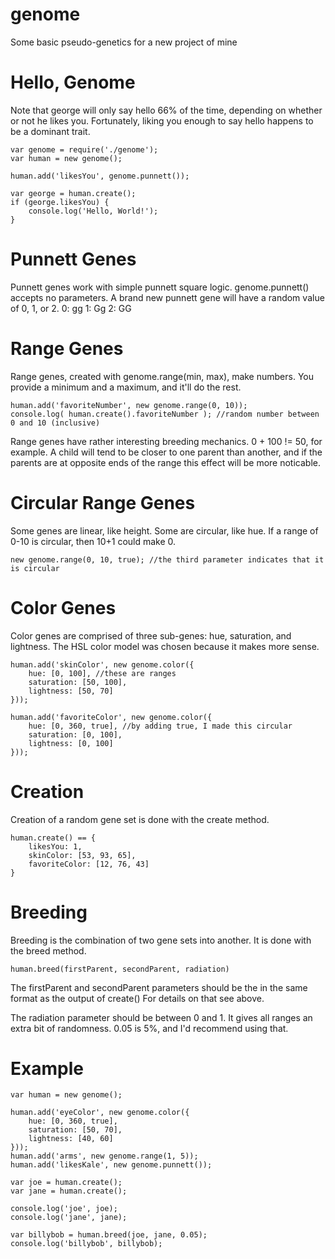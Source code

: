 genome
======

Some basic pseudo-genetics for a new project of mine

Hello, Genome
=============

Note that george will only say hello 66% of the time, depending on whether or not he likes you. Fortunately, liking you enough to say hello happens to be a dominant trait.

	var genome = require('./genome');
	var human = new genome();
	
	human.add('likesYou', genome.punnett());
	
	var george = human.create();
	if (george.likesYou) {
		console.log('Hello, World!');
	}

Punnett Genes
=============

Punnett genes work with simple punnett square logic. genome.punnett() accepts no parameters.
A brand new punnett gene will have a random value of 0, 1, or 2.
0: gg
1: Gg
2: GG

Range Genes
===========

Range genes, created with genome.range(min, max), make numbers.
You provide a minimum and a maximum, and it'll do the rest.

	human.add('favoriteNumber', new genome.range(0, 10));
	console.log( human.create().favoriteNumber ); //random number between 0 and 10 (inclusive)

Range genes have rather interesting breeding mechanics. 0 + 100 != 50, for example.
A child will tend to be closer to one parent than another, and if the parents are at opposite ends of the range this effect will be more noticable.

Circular Range Genes
====================

Some genes are linear, like height. Some are circular, like hue. If a range of 0-10 is circular, then 10+1 could make 0.

	new genome.range(0, 10, true); //the third parameter indicates that it is circular

Color Genes
===========

Color genes are comprised of three sub-genes: hue, saturation, and lightness.
The HSL color model was chosen because it makes more sense.

	human.add('skinColor', new genome.color({
		hue: [0, 100], //these are ranges
		saturation: [50, 100],
		lightness: [50, 70]
	}));
	
	human.add('favoriteColor', new genome.color({
		hue: [0, 360, true], //by adding true, I made this circular
		saturation: [0, 100],
		lightness: [0, 100]
	}));

Creation
========

Creation of a random gene set is done with the create method.

	human.create() == {
		likesYou: 1,
		skinColor: [53, 93, 65],
		favoriteColor: [12, 76, 43]
	}

Breeding
========

Breeding is the combination of two gene sets into another. It is done with the breed method.

	human.breed(firstParent, secondParent, radiation)

The firstParent and secondParent parameters should be the in the same format as the output of create()
For details on that see above.

The radiation parameter should be between 0 and 1. It gives all ranges an extra bit of randomness.
0.05 is 5%, and I'd recommend using that.

Example
=======

	var human = new genome();
	
	human.add('eyeColor', new genome.color({
		hue: [0, 360, true],
		saturation: [50, 70],
		lightness: [40, 60]
	}));
	human.add('arms', new genome.range(1, 5));
	human.add('likesKale', new genome.punnett());
	
	var joe = human.create();
	var jane = human.create();
	
	console.log('joe', joe);
	console.log('jane', jane);
	
	var billybob = human.breed(joe, jane, 0.05);
	console.log('billybob', billybob);
